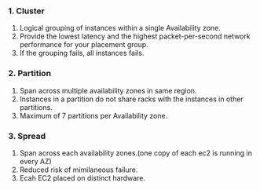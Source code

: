 ### 1. Cluster

1. Logical grouping of instances within a single Availability zone.
2. Provide the lowest latency and the highest packet-per-second network performance for your placement group.
3. If the grouping fails, all instances fails.

### 2. Partition

1. Span across multiple availability zones in same region.
2. Instances in a partition do not share racks with the instances in other partitions.
3. Maximum of 7 partitions per Availability zone.

### 3. Spread

1. Span across each availability zones.(one copy of each ec2 is running in every AZ)
2. Reduced risk of mimilaneous failure.
3. Ecah EC2 placed on distinct hardware. 